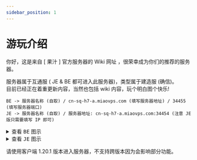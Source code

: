 ```yaml
---
sidebar_position: 1
---
```


# 游玩介绍

你好，这是来自 [ 果汁 ] 官方服务器的 Wiki 网址 ，很荣幸成为你们的推荐的服务器。

服务器属于互通服 ( JE & BE 都可进入此服务器)，类型属于建造服 (确信)。  
目前已经正在着重更新内容，当然也包括 wiki 内容，玩个明白图个快乐!

    BE -> 服务器名称 (自取) / cn-sq-h7-a.miaovps.com (填写服务器地址) / 34455 (填写服务器端口)  
    JE -> 服务器名称 (自取) / 服务器地址: cn-sq-h7-a.miaovps.com:34454 (注意 JE 版只需要填写 IP 即可)  
    
<details>
<summary>查看 <kbd>BE</kbd> 图示</summary>
![](_images/BE教程.png)
</details>

<details>
<summary>查看 <kbd>JE</kbd> 图示</summary>
![](_images/JE教程.png)
</details>

请使用客户端 1.20.1 版本进入服务器，不支持跨版本因为会影响部分功能。

